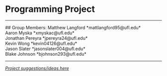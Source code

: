 # Programming Project
<hr>
## Group Members:
Matthew Langford   *mattlangford95@ufl.edu* <br>
Aaron Myska               *xmyskac@ufl.edu* <br>
Jonathan Pereyra       *jpereyra24@ufl.edu* <br>
Kevin Wong             *kevin04126@ufl.edu* <br>
Jason Slater       *jasonslater004@ufl.edu* <br>
Blake Johnson         *bjohnson293@ufl.edu* <br>
<hr>

[*Project suggestions/ideas here*](projects.txt "Project Ideas")

